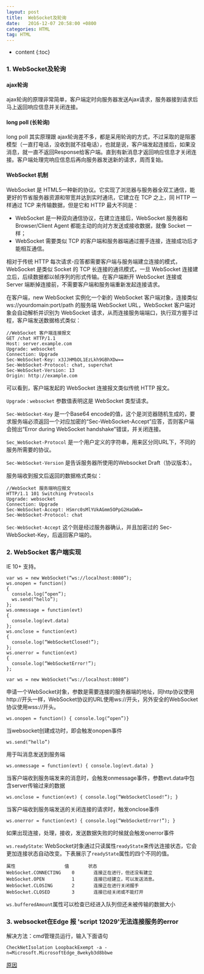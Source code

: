 ```yaml
---
layout: post
title:  WebSocket及轮询
date:   2016-12-07 20:58:00 +0800
categories: HTML
tag: HTML
---
```


* content
{:toc}

### 1. WebSocket及轮询

#### **ajax轮询**

ajax轮询的原理非常简单，客户端定时向服务器发送Ajax请求，服务器接到请求后马上返回响应信息并关闭连接。

#### **long poll (长轮询)**

long poll 其实原理跟 ajax轮询差不多，都是采用轮询的方式，不过采取的是阻塞模型（一直打电话，没收到就不挂电话），也就是说，客户端发起连接后，如果没消息，就一直不返回Response给客户端。直到有新消息才返回响应信息才关闭连接。客户端处理完响应信息后再向服务器发送新的请求，周而复始。

#### **WebSocket 机制**

WebSocket 是 HTML5一种新的协议。它实现了浏览器与服务器全双工通信，能更好的节省服务器资源和带宽并达到实时通讯，它建立在 TCP 之上，同 HTTP 一样通过 TCP 来传输数据，但是它和 HTTP 最大不同是：

- WebSocket 是一种双向通信协议，在建立连接后，WebSocket 服务器和 Browser/Client Agent 都能主动的向对方发送或接收数据，就像 Socket 一样；
- WebSocket 需要类似 TCP 的客户端和服务器端通过握手连接，连接成功后才能相互通信。

相对于传统 HTTP 每次请求-应答都需要客户端与服务端建立连接的模式，WebSocket 是类似 Socket 的 TCP 长连接的通讯模式，一旦 WebSocket 连接建立后，后续数据都以帧序列的形式传输。在客户端断开 WebSocket 连接或 Server 端断掉连接前，不需要客户端和服务端重新发起连接请求。

在客户端，new WebSocket 实例化一个新的 WebSocket 客户端对象，连接类似 ws://yourdomain:port/path 的服务端 WebSocket URL，WebSocket 客户端对象会自动解析并识别为 WebSocket 请求，从而连接服务端端口，执行双方握手过程，客户端发送数据格式类似：

	//WebSocket 客户端连接报文
	GET /chat HTTP/1.1
	Host: server.example.com
	Upgrade: websocket
	Connection: Upgrade
	Sec-WebSocket-Key: x3JJHMbDL1EzLkh9GBhXDw==
	Sec-WebSocket-Protocol: chat, superchat
	Sec-WebSocket-Version: 13
	Origin: http://example.com

可以看到，客户端发起的 WebSocket 连接报文类似传统 HTTP 报文。

`Upgrade：websocket` 参数值表明这是 WebSocket 类型请求。 

`Sec-WebSocket-Key` 是一个Base64 encode的值，这个是浏览器随机生成的，要求服务端必须返回一个对应加密的“Sec-WebSocket-Accept”应答，否则客户端会抛出“Error during WebSocket handshake”错误，并关闭连接。

`Sec_WebSocket-Protocol` 是一个用户定义的字符串，用来区分同URL下，不同的服务所需要的协议。

`Sec-WebSocket-Version` 是告诉服务器所使用的Websocket Draft（协议版本）。

服务端收到报文后返回的数据格式类似：

	//WebSocket 服务端响应报文
	HTTP/1.1 101 Switching Protocols
	Upgrade: websocket
	Connection: Upgrade
	Sec-WebSocket-Accept: HSmrc0sMlYUkAGmm5OPpG2HaGWk=
	Sec-WebSocket-Protocol: chat

`Sec-WebSocket-Accept` 这个则是经过服务器确认，并且加密过的 Sec-WebSocket-Key，后返回客户端的。

### 2. WebSocket 客户端实现

IE 10+ 支持。

	var ws = new WebSocket(“ws://localhost:8080”);
	ws.onopen = function()
	{
	  console.log(“open”);
	  ws.send(“hello”);
	};
	ws.onmessage = function(evt)
	{
	  console.log(evt.data)
	};
	ws.onclose = function(evt)
	{
	  console.log(“WebSocketClosed!”);
	};
	ws.onerror = function(evt)
	{
	  console.log(“WebSocketError!”);
	};

`var ws = new WebSocket(“ws://localhost:8080”)`

申请一个WebSocket对象，参数是需要连接的服务器端的地址，同http协议使用http://开头一样，WebSocket协议的URL使用ws://开头，另外安全的WebSocket协议使用wss://开头。

`ws.onopen = function() { console.log(“open”)}`

当websocket创建成功时，即会触发onopen事件

`ws.send(“hello”)`

用于叫消息发送到服务端 

`ws.onmessage = function(evt) { console.log(evt.data) }`

当客户端收到服务端发来的消息时，会触发onmessage事件，参数evt.data中包含server传输过来的数据

`ws.onclose = function(evt) { console.log(“WebSocketClosed!”); }`

当客户端收到服务端发送的关闭连接的请求时，触发onclose事件

`ws.onerror = function(evt) { console.log(“WebSocketError!”); }`

如果出现连接，处理，接收，发送数据失败的时候就会触发onerror事件

`ws.readyState`: WebSocket对象通过只读属性`readyState`来传达连接状态，它会更加连接状态自动改变。下表展示了`readyState`属性的四个不同的值。

```
属性 					值		状态
WebSocket.CONNECTING 	0		连接正在进行，但还没有建立
WebSocket.OPEN 			1		连接已经建立，可以发送消息。
WebSocket.CLOSING 		2		连接正在进行关闭握手
WebSocket.CLOSED 		3		连接已经关闭或不能打开
```

`ws.bufferedAmount`属性可以检查已经进入队列但还未被传输的数据大小

### 3. websocket在Edge 报 'script 12029'无法连接服务的error

解决方法：cmd管理员运行，输入下面语句

	CheckNetIsolation LoopbackExempt -a -n=Microsoft.MicrosoftEdge_8wekyb3d8bbwe

[原因](https://blogs.msdn.microsoft.com/msgulfcommunity/2015/07/01/how-to-debug-localhost-on-microsoft-edge/)